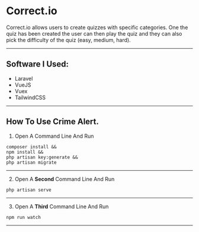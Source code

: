 # Correct.io

Correct.io allows users to create quizzes with specific categories. One the quiz has been
created the user can then play the quiz and they can also pick the difficulty of the 
quiz (easy, medium, hard).

---

## Software I Used:
* Laravel
* VueJS
* Vuex
* TailwindCSS
---


## How To Use Crime Alert.

1. Open A Command Line And Run
```
composer install &&
npm install &&
php artisan key:generate &&
php artisan migrate
```
---

2. Open A __Second__ Command Line And Run

```
php artisan serve
```
---

3. Open A __Third__ Command Line And Run

```
npm run watch
```
---